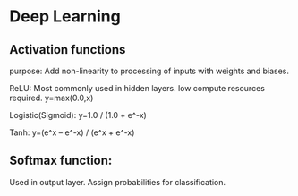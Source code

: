 # Deep Learning
## Activation functions
purpose: Add non-linearity to processing of inputs with weights and biases.

ReLU: Most commonly used in hidden layers. low compute resources required. y=max(0.0,x)

Logistic(Sigmoid): 
y=1.0 / (1.0 + e^-x)

Tanh:
y=(e^x – e^-x) / (e^x + e^-x)


## Softmax function:
Used in output layer. Assign probabilities for classification.
